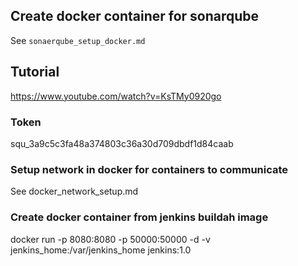 ## Create docker container for sonarqube
See `sonaerqube_setup_docker.md`


## Tutorial
https://www.youtube.com/watch?v=KsTMy0920go

### Token
squ_3a9c5c3fa48a374803c36a30d709dbdf1d84caab

### Setup network in docker for containers to communicate
See docker_network_setup.md

### Create docker container from jenkins buildah image
docker run -p 8080:8080 -p 50000:50000 -d -v jenkins_home:/var/jenkins_home jenkins:1.0

